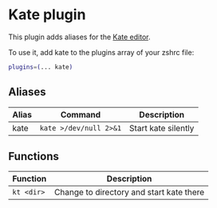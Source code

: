 # Kate plugin

This plugin adds aliases for the [Kate editor](https://kate-editor.org).

To use it, add kate to the plugins array of your zshrc file:

```sh
plugins=(... kate)
```

## Aliases

| Alias | Command                | Description         |
| ----- | ---------------------- | ------------------- |
| kate  | `kate >/dev/null 2>&1` | Start kate silently |

## Functions

| Function   | Description                              |
| ---------- | ---------------------------------------- |
| `kt <dir>` | Change to directory and start kate there |
